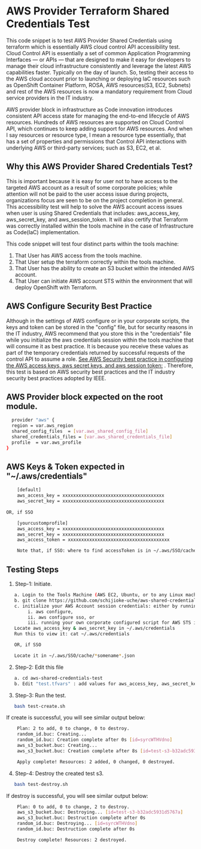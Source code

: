 # AWS Provider Terraform Shared Credentials Test
This code snippet is to test AWS Provider Shared Credentials using terraform which is essentially AWS cloud control API accessibility test. Cloud Control API is essentially a set of common Application Programming Interfaces — or APIs — that are designed to make it easy for developers to manage their cloud infrastructure consistently and leverage the latest AWS capabilities faster. Typically on the day of launch. So, testing their access to the AWS cloud account prior to launching or deploying IaC resources such as OpenShift Container Platform, ROSA, AWS resources(S3, EC2, Subnets) and rest of the AWS resources is now a mandatory requirement from Cloud service providers in the IT industry.  

AWS provider block in infrastructure as Code innovation introduces consistent API access state for managing the end-to-end lifecycle of AWS resources. Hundreds of AWS resources are supported on Cloud Control API, which continues to keep adding support for AWS resources. And when I say resources or resource type, I mean a resource type essentially, that has a set of properties and permissions that Control API interactions with underlying AWS or third-party services; such as S3, EC2, et al. 

## Why this AWS Provider Shared Credentials Test?
This is important because it is easy for user not to have access to the targeted AWS account as a result of some corporate policies; while attention will not be paid to the user access issue during projects, organizations focus are seen to be on the project completion in general. This accessibility test will help to solve the AWS account access issues when user is using Shared Credentials that includes: aws_access_key, aws_secret_key, and aws_session_token.  It will also certify that Terraform was correctly installed within the tools machine in the case of Infrastructure as Code(IaC) implementation.

This code snippet will test four distinct parts within the tools machine:

1. That User has AWS access from the tools machine. 
2. That User setup the terraform correctly within the tools machine. 
3. That User has the ability to create an S3 bucket within the intended AWS account.
4. That User can initiate AWS account STS within the environment that will deploy OpenShift with Terraform.
 ## AWS Configure Security Best Practice
 Although in the settings of AWS configure or in your corporate scripts, the keys and token can be stored in the "config" file, but for security reasons in the IT industry, AWS recommend that you store this in the "credentials" file while you initialize the aws credentials session within the tools machine that will consume it as best practice. It is because you receive these values as part of the temporary credentials returned by successful requests of the control API to assume a role. [See AWS Security best practice in configuring the AWS access keys, aws secret keys, and aws session token:](https://docs.aws.amazon.com/sdkref/latest/guide/setting-global-aws_session_token.html) . Therefore, this test is based on AWS security best practices and the IT industry security best practices adopted by IEEE.

## AWS Provider block expected on the root module.
```bash
  provider "aws" {
  region = var.aws_region
  shared_config_files  = [var.aws_shared_config_file]
  shared_credentials_files = [var.aws_shared_credentials_file]
  profile  = var.aws_profile
}
```
## AWS Keys & Token expected in "~/.aws/credentials"
```bash
    [default]
    aws_access_key = xxxxxxxxxxxxxxxxxxxxxxxxxxxxxxxxxxxxxx
    aws_secret_key = xxxxxxxxxxxxxxxxxxxxxxxxxxxxxxxxxxxxxx
    
OR, if SSO

    [yourcustomprofile]
    aws_access_key = xxxxxxxxxxxxxxxxxxxxxxxxxxxxxxxxxxxxxx
    aws_secret_key = xxxxxxxxxxxxxxxxxxxxxxxxxxxxxxxxxxxxxx
    aws_access_token = xxxxxxxxxxxxxxxxxxxxxxxxxxxxxxxxxxxxxx

    Note that, if SSO: where to find accessToken is in ~/.aws/SSO/cache/*somename*.json
```

## Testing Steps
1. Step-1: Initiate.
```bash
   a. Login to the Tools Machine (AWS EC2, Ubuntu, or to any Linux machine where the tools were setup).
   b. git clone https://github.com/schijioke-uche/aws-shared-credentials-test.git
   c. initialize your AWS Account session credentials: either by running: 
        i. aws configure,
        ii. aws configure sso, or 
        iii. running your own corporate configured script for AWS STS initiation.
   Locate aws_access_key & aws_secret_key in ~/.aws/credentials
   Run this to view it: cat ~/.aws/credentials

   OR, if SSO

   Locate it in ~/.aws/SSO/cache/*somename*.json
```

2. Step-2: Edit this file
```bash
   a. cd aws-shared-credentials-test
   b. Edit "test.tfvars" : add values for aws_access_key, aws_secret_key, aws_region;  and (if SSO, you may add aws_token value)
```
3. Step-3: Run the test. 
```bash
   bash test-create.sh
```
If create is successful, you will see similar output below:
```bash
    Plan: 2 to add, 0 to change, 0 to destroy.
    random_id.buc: Creating...
    random_id.buc: Creation complete after 0s [id=syrcWTHVdno]
    aws_s3_bucket.buc: Creating...
    aws_s3_bucket.buc: Creation complete after 8s [id=test-s3-b32adc5931d5767a]

    Apply complete! Resources: 2 added, 0 changed, 0 destroyed.
```
4. Step-4: Destroy the created test s3. 
```bash
   bash test-destroy.sh
```
If destroy is successful, you will see similar output below:
```bash
    Plan: 0 to add, 0 to change, 2 to destroy.
    aws_s3_bucket.buc: Destroying... [id=test-s3-b32adc5931d5767a]
    aws_s3_bucket.buc: Destruction complete after 0s
    random_id.buc: Destroying... [id=syrcWTHVdno]
    random_id.buc: Destruction complete after 0s

    Destroy complete! Resources: 2 destroyed.
```
